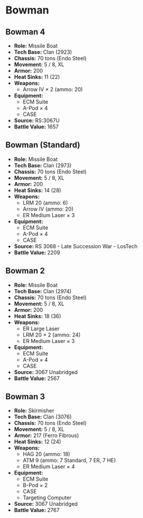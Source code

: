 # Bowman
## Bowman 4
- **Role:** Missile Boat
- **Tech Base:** Clan (2923)
- **Chassis:** 70 tons (Endo Steel)
- **Movement:** 5 / 8, XL
- **Armor:** 200
- **Heat Sinks:** 11 (22)
- **Weapons:**
  - Arrow IV × 2 (ammo: 20)
- **Equipment:**
  - ECM Suite
  - A-Pod × 4
  - CASE
- **Source:** RS:3067U
- **Battle Value:** 1657

## Bowman (Standard)
- **Role:** Missile Boat
- **Tech Base:** Clan (2973)
- **Chassis:** 70 tons (Endo Steel)
- **Movement:** 5 / 8, XL
- **Armor:** 200
- **Heat Sinks:** 14 (28)
- **Weapons:**
  - LRM 20 (ammo: 6)
  - Arrow IV (ammo: 20)
  - ER Medium Laser × 3
- **Equipment:**
  - ECM Suite
  - A-Pod × 4
  - CASE
- **Source:** RS 3068 - Late Succession War - LosTech
- **Battle Value:** 2209

## Bowman 2
- **Role:** Missile Boat
- **Tech Base:** Clan (2974)
- **Chassis:** 70 tons (Endo Steel)
- **Movement:** 5 / 8, XL
- **Armor:** 200
- **Heat Sinks:** 18 (36)
- **Weapons:**
  - ER Large Laser
  - LRM 20 × 2 (ammo: 24)
  - ER Medium Laser × 3
- **Equipment:**
  - ECM Suite
  - A-Pod × 4
  - CASE
- **Source:** 3067 Unabridged
- **Battle Value:** 2567

## Bowman 3
- **Role:** Skirmisher
- **Tech Base:** Clan (3076)
- **Chassis:** 70 tons (Endo Steel)
- **Movement:** 5 / 8, XL
- **Armor:** 217 (Ferro Fibrous)
- **Heat Sinks:** 12 (24)
- **Weapons:**
  - HAG 20 (ammo: 18)
  - ATM 9 (ammo: 7 Standard, 7 ER, 7 HE)
  - ER Medium Laser × 4
- **Equipment:**
  - ECM Suite
  - B-Pod × 2
  - CASE
  - Targeting Computer
- **Source:** 3067 Unabridged
- **Battle Value:** 2767

